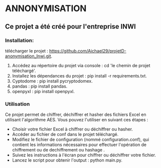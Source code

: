 # ANNONYMISATION

## Ce projet a été créé pour l'entreprise INWI

### Installation:
télécharger le projet : https://github.com/Aichael29/projetD-anonymisation_Inwi.git.
1. Accédez au répertoire du projet via console : cd 'le chemin de projet téléchargé'.
2. Installez les dépendances du projet : pip install -r requirements.txt.
3. Cyptodome : pip install pycryptodomex.
4. pandas : pip install pandas.
5. openpyxl : pip install openpyxl.

### Utilisation
Ce projet permet de chiffrer, déchiffrer et hasher des fichiers Excel en utilisant l'algorithme AES. Vous pouvez l'utiliser en suivant ces étapes :

* Choisir votre fichier Excel à chiffrer ou déchiffrer ou hasher.
* Accéder au fichier de conf dans le projet téléchargé.
* Modifiez le fichier de configuration (nommé configuration.conf), qui contient les informations nécessaires pour effectuer l'opération de chiffrement ou de dechiffrement ou hashage .
* Suivez les instructions à l'écran pour chiffrer ou déchiffrer votre fichier.
* Lancez le script pour obtenir l'output : python main.py.


 
